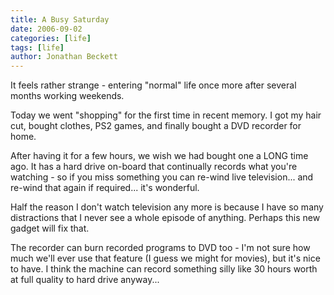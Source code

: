 ```yaml
---
title: A Busy Saturday
date: 2006-09-02
categories: [life]
tags: [life]
author: Jonathan Beckett
---
```


It feels rather strange - entering "normal" life once more after several months working weekends.

Today we went "shopping" for the first time in recent memory. I got my hair cut, bought clothes, PS2 games, and finally bought a DVD recorder for home.

After having it for a few hours, we wish we had bought one a LONG time ago. It has a hard drive on-board that continually records what you're watching - so if you miss something you can re-wind live television... and re-wind that again if required... it's wonderful.

Half the reason I don't watch television any more is because I have so many distractions that I never see a whole episode of anything. Perhaps this new gadget will fix that.

The recorder can burn recorded programs to DVD too - I'm not sure how much we'll ever use that feature (I guess we might for movies), but it's nice to have. I think the machine can record something silly like 30 hours worth at full quality to hard drive anyway...